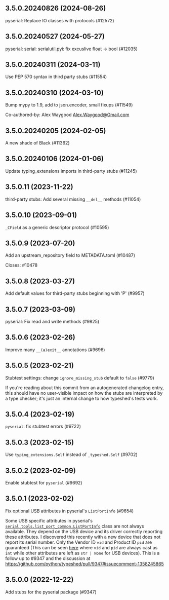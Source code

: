 ## 3.5.0.20240826 (2024-08-26)

pyserial: Replace IO classes with protocols (#12572)

## 3.5.0.20240527 (2024-05-27)

pyserial: serial: serialutil.pyi: fix excuslive float -> bool (#12035)

## 3.5.0.20240311 (2024-03-11)

Use PEP 570 syntax in third party stubs (#11554)

## 3.5.0.20240310 (2024-03-10)

Bump mypy to 1.9, add to json.encoder, small fixups (#11549)

Co-authored-by: Alex Waygood <Alex.Waygood@Gmail.com>

## 3.5.0.20240205 (2024-02-05)

A new shade of Black (#11362)

## 3.5.0.20240106 (2024-01-06)

Update typing_extensions imports in third-party stubs (#11245)

## 3.5.0.11 (2023-11-22)

third-party stubs: Add several missing `__del__` methods (#11054)

## 3.5.0.10 (2023-09-01)

`_CField` as a generic descriptor protocol (#10595)

## 3.5.0.9 (2023-07-20)

Add an upstream_repository field to METADATA.toml (#10487)

Closes: #10478

## 3.5.0.8 (2023-03-27)

Add default values for third-party stubs beginning with 'P' (#9957)

## 3.5.0.7 (2023-03-09)

pyserial: Fix read and write methods (#9825)

## 3.5.0.6 (2023-02-26)

Improve many `__(a)exit__` annotations (#9696)

## 3.5.0.5 (2023-02-21)

Stubtest settings: change `ignore_missing_stub` default to `false` (#9779)

If you're reading about this commit from an autogenerated changelog entry, this should have no user-visible impact on how the stubs are interpreted by a type checker; it's just an internal change to how typeshed's tests work.

## 3.5.0.4 (2023-02-19)

`pyserial`: fix stubtest errors (#9722)

## 3.5.0.3 (2023-02-15)

Use `typing_extensions.Self` instead of `_typeshed.Self` (#9702)

## 3.5.0.2 (2023-02-09)

Enable stubtest for `pyserial` (#9692)

## 3.5.0.1 (2023-02-02)

Fix optional USB attributes in pyserial's `ListPortInfo` (#9654)

Some USB specific attributes in pyserial's [`serial.tools.list_port_common.ListPortInfo`](https://github.com/python/typeshed/blob/main/stubs/pyserial/serial/tools/list_ports_common.pyi#L11-L24) class are not always available. They depend on the USB device and its driver correctly reporting these attributes. I discovered this recently with a new device that does not report its serial number. Only the Vendor ID `vid` and Product ID `pid` are guaranteed (This can be seen [here](https://github.com/pyserial/pyserial/blob/master/serial/tools/list_ports_linux.py#L52-L62) where `vid` and `pid` are always cast as `int` while other attributes are left as `str | None` for USB devices).
This is a follow up to #9347 and the discussion at https://github.com/python/typeshed/pull/9347#issuecomment-1358245865

## 3.5.0.0 (2022-12-22)

Add stubs for the pyserial package (#9347)

